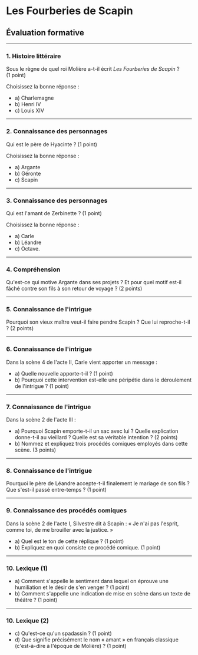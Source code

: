 # Les Fourberies de Scapin

## Évaluation formative

---

### 1. Histoire littéraire

Sous le règne de quel roi Molière a-t-il écrit *Les Fourberies de
    Scapin* ? (1 point)
    
Choisissez la bonne réponse : 
    
- a) Charlemagne 
- b) Henri IV 
- c) Louis XIV
    
---

### 2. Connaissance des personnages

Qui est le père de Hyacinte ? (1 point)

Choisissez la bonne réponse : 
    
- a) Argante 
- b) Géronte 
- c) Scapin
    
---

### 3. Connaissance des personnages

Qui est l'amant de Zerbinette ? (1 point)

Choisissez la bonne réponse : 
    
- a) Carle 
- b) Léandre 
- c) Octave.

---

### 4. Compréhension

Qu'est-ce qui motive Argante dans ses projets ? Et pour quel motif 
est-il fâché contre son fils à son retour de voyage ? (2 points)

---

### 5. Connaissance de l'intrigue

Pourquoi son vieux maître veut-il faire pendre Scapin ? Que lui 
reproche-t-il ? (2 points)
    
---
    
### 6. Connaissance de l'intrigue

Dans la scène 4 de l'acte II, Carle vient apporter un message :

- a)  Quelle nouvelle apporte-t-il ? (1 point)
- b)  Pourquoi cette intervention est-elle une péripétie dans le déroulement de l'intrigue ? (1 point)

---

### 7. Connaissance de l'intrigue

Dans la scène 2 de l'acte III :

- a)  Pourquoi Scapin emporte-t-il un sac avec lui ? Quelle
    explication donne-t-il au vieillard ? Quelle est sa véritable
    intention ? (2 points)
- b)  Nommez et expliquez trois procédés comiques employés dans cette
    scène. (3 points)

---

### 8. Connaissance de l'intrigue

Pourquoi le père de Léandre accepte-t-il finalement le mariage de 
son fils ? Que s'est-il passé entre-temps ? (1 point)

---

### 9. Connaissance des procédés comiques

Dans la scène 2 de l'acte I, Silvestre dit à Scapin : « Je n'ai pas 
l'esprit, comme toi, de me brouiller avec la justice. »

- a)  Quel est le ton de cette réplique ? (1 point)
- b)  Expliquez en quoi consiste ce procédé comique. (1 point)

---

### 10. Lexique (1)

- a)  Comment s'appelle le sentiment dans lequel on éprouve une
    humiliation et le désir de s'en venger ? (1 point)
- b)  Comment s'appelle une indication de mise en scène dans un texte
    de théâtre ? (1 point)
        
---

### 10. Lexique (2)
        
- c)  Qu'est-ce qu'un spadassin ? (1 point)
- d)  Que signifie précisément le nom « amant » en français classique
    (c'est-à-dire à l'époque de Molière) ? (1 point)

